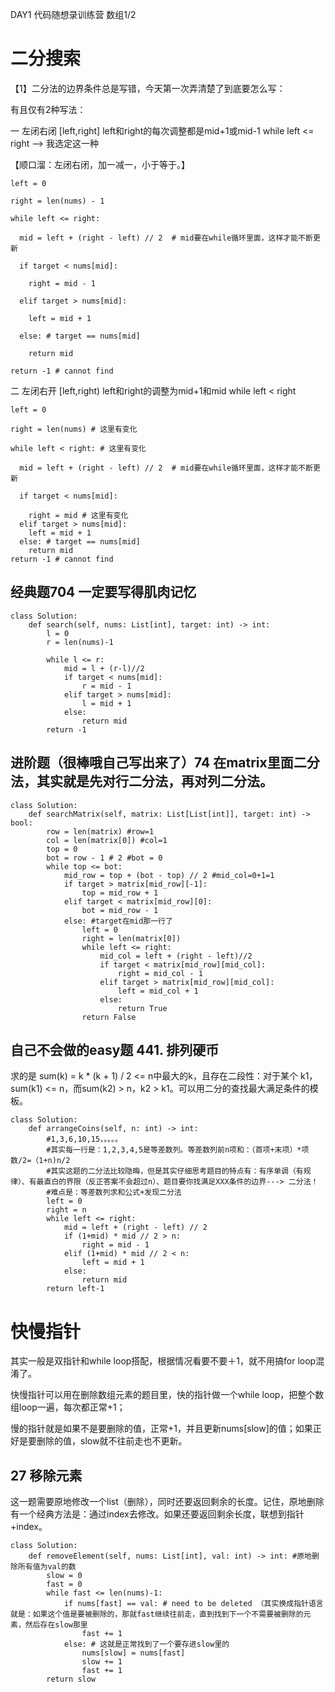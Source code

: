 DAY1 代码随想录训练营 数组1/2

# 二分搜索

【1】二分法的边界条件总是写错，今天第一次弄清楚了到底要怎么写：

有且仅有2种写法：

一 左闭右闭 [left,right] left和right的每次调整都是mid+1或mid-1 while left <= right --> 我选定这一种

【顺口溜：左闭右闭，加一减一，小于等于。】

    left = 0 
    
    right = len(nums) - 1
    
    while left <= right:

      mid = left + (right - left) // 2  # mid要在while循环里面，这样才能不断更新
    
      if target < nums[mid]:
      
        right = mid - 1
        
      elif target > nums[mid]:
      
        left = mid + 1
        
      else: # target == nums[mid]
      
        return mid
        
    return -1 # cannot find


二 左闭右开 [left,right) left和right的调整为mid+1和mid while left < right 

    left = 0 
    
    right = len(nums) # 这里有变化
    
    while left < right: # 这里有变化

      mid = left + (right - left) // 2  # mid要在while循环里面，这样才能不断更新
    
      if target < nums[mid]:
      
        right = mid # 这里有变化
      elif target > nums[mid]:
        left = mid + 1
      else: # target == nums[mid]
        return mid
    return -1 # cannot find


## 经典题704 一定要写得肌肉记忆

```
class Solution:
    def search(self, nums: List[int], target: int) -> int:
        l = 0 
        r = len(nums)-1

        while l <= r:
            mid = l + (r-l)//2
            if target < nums[mid]:
                r = mid - 1
            elif target > nums[mid]:
                l = mid + 1
            else:
                return mid
        return -1
```

## 进阶题（很棒哦自己写出来了）74 在matrix里面二分法，其实就是先对行二分法，再对列二分法。

```
class Solution:
    def searchMatrix(self, matrix: List[List[int]], target: int) -> bool:
        row = len(matrix) #row=1
        col = len(matrix[0]) #col=1
        top = 0
        bot = row - 1 # 2 #bot = 0
        while top <= bot:
            mid_row = top + (bot - top) // 2 #mid_col=0+1=1
            if target > matrix[mid_row][-1]:
                top = mid_row + 1
            elif target < matrix[mid_row][0]:
                bot = mid_row - 1
            else: #target在mid那一行了
                left = 0 
                right = len(matrix[0])
                while left <= right:
                    mid_col = left + (right - left)//2
                    if target < matrix[mid_row][mid_col]:
                        right = mid_col - 1
                    elif target > matrix[mid_row][mid_col]:
                        left = mid_col + 1
                    else:
                        return True
                return False
```

## 自己不会做的easy题 441. 排列硬币

求的是 sum(k) = k * (k + 1) / 2 <= n中最大的k，且存在二段性：对于某个 k1，sum(k1) <= n，而sum(k2) > n，k2 > k1。可以用二分的查找最大满足条件的模板。

```
class Solution:
    def arrangeCoins(self, n: int) -> int:
        #1,3,6,10,15，。。。。
        #其实每一行是：1,2,3,4,5是等差数列。等差数列前n项和：（首项+末项）*项数/2=（1+n)n/2
        #其实这题的二分法比较隐晦，但是其实仔细思考题目的特点有：有序单调（有规律）、有最直白的界限（反正答案不会超过n）、题目要你找满足XXX条件的边界---> 二分法！
        #难点是：等差数列求和公式+发现二分法
        left = 0
        right = n
        while left <= right:
            mid = left + (right - left) // 2
            if (1+mid) * mid // 2 > n:
                right = mid - 1
            elif (1+mid) * mid // 2 < n:
                left = mid + 1
            else:
                return mid
        return left-1
```

# 快慢指针


其实一般是双指针和while loop搭配，根据情况看要不要＋1，就不用搞for loop混淆了。

快慢指针可以用在删除数组元素的题目里，快的指针做一个while loop，把整个数组loop一遍，每次都正常+1；

慢的指针就是如果不是要删除的值，正常+1，并且更新nums[slow]的值；如果正好是要删除的值，slow就不往前走也不更新。


## 27 移除元素

这一题需要原地修改一个list（删除），同时还要返回剩余的长度。记住，原地删除有一个经典方法是：通过index去修改。如果还要返回剩余长度，联想到指针+index。


```
class Solution:
    def removeElement(self, nums: List[int], val: int) -> int: #原地删除所有值为val的数
        slow = 0
        fast = 0
        while fast <= len(nums)-1:
            if nums[fast] == val: # need to be deleted （其实换成指针语言就是：如果这个值是要被删除的，那就fast继续往前走，直到找到下一个不需要被删除的元素，然后存在slow那里
                fast += 1
            else: # 这就是正常找到了一个要存进slow里的
                nums[slow] = nums[fast]
                slow += 1
                fast += 1
        return slow
```

